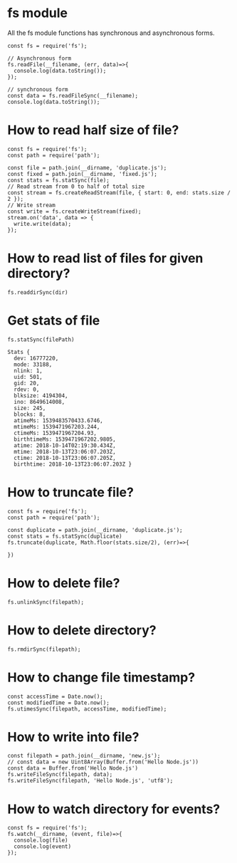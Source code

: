 # fs module
All the fs module functions has synchronous and asynchronous forms.
```
const fs = require('fs');

// Asynchronous form
fs.readFile(__filename, (err, data)=>{
  console.log(data.toString());
});

// synchronous form
const data = fs.readFileSync(__filename);
console.log(data.toString());
```

# How to read half size of file?
```
const fs = require('fs');
const path = require('path');

const file = path.join(__dirname, 'duplicate.js');
const fixed = path.join(__dirname, 'fixed.js');
const stats = fs.statSync(file);
// Read stream from 0 to half of total size
const stream = fs.createReadStream(file, { start: 0, end: stats.size / 2 });
// Write stream
const write = fs.createWriteStream(fixed);
stream.on('data', data => {
  write.write(data);
});
```

# How to read list of files for given directory?
```
fs.readdirSync(dir)
```
# Get stats of file
```
fs.statSync(filePath)

Stats {
  dev: 16777220,
  mode: 33188,
  nlink: 1,
  uid: 501,
  gid: 20,
  rdev: 0,
  blksize: 4194304,
  ino: 8649614008,
  size: 245,
  blocks: 8,
  atimeMs: 1539483570433.6746,
  mtimeMs: 1539471967203.244,
  ctimeMs: 1539471967204.93,
  birthtimeMs: 1539471967202.9805,
  atime: 2018-10-14T02:19:30.434Z,
  mtime: 2018-10-13T23:06:07.203Z,
  ctime: 2018-10-13T23:06:07.205Z,
  birthtime: 2018-10-13T23:06:07.203Z }

```
# How to truncate file?
```
const fs = require('fs');
const path = require('path');

const duplicate = path.join(__dirname, 'duplicate.js');
const stats = fs.statSync(duplicate)
fs.truncate(duplicate, Math.floor(stats.size/2), (err)=>{

})
```

# How to delete file?
```
fs.unlinkSync(filepath);
```

# How to delete directory?
```
fs.rmdirSync(filepath);
```

# How to change file timestamp?
```
const accessTime = Date.now();
const modifiedTime = Date.now();
fs.utimesSync(filepath, accessTime, modifiedTime);
```

# How to write into file?
```
const filepath = path.join(__dirname, 'new.js');
// const data = new Uint8Array(Buffer.from('Hello Node.js'))
const data = Buffer.from('Hello Node.js')
fs.writeFileSync(filepath, data);
fs.writeFileSync(filepath, 'Hello Node.js', 'utf8');
```

# How to watch directory for events?
```
const fs = require('fs');
fs.watch(__dirname, (event, file)=>{
  console.log(file)
  console.log(event)
});
```